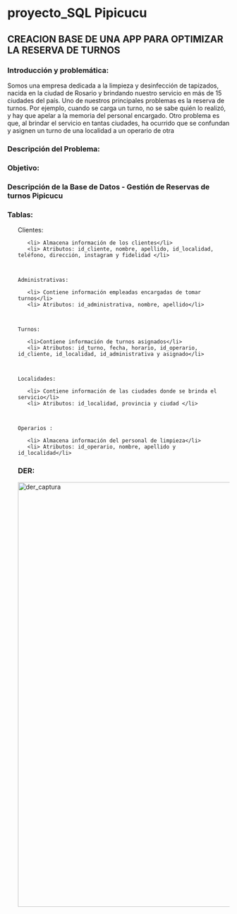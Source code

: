 # proyecto_SQL Pipicucu
<h2>CREACION BASE DE UNA APP PARA OPTIMIZAR LA RESERVA DE TURNOS </h2>

<h3>Introducción y problemática:</h3>
 Somos una empresa dedicada a la limpieza y desinfección de tapizados, nacida en la ciudad de Rosario y brindando nuestro servicio en más de 15 ciudades del país. Uno de nuestros principales problemas es la reserva de turnos. Por ejemplo, cuando se carga un turno, no se sabe quién lo realizó, y hay que apelar a la memoria del personal encargado. Otro problema es que, al brindar el servicio en tantas ciudades, ha ocurrido que se confundan y asignen un turno de una localidad a un operario de otra

 <h3>Descripción del Problema: </h3>


 <h3>Objetivo:</h3>  

 <h3>Descripción de la Base de Datos - Gestión de Reservas de turnos Pipicucu </h3>


 <h3>Tablas:</h3>
<ol>
    Clientes:  
   
       <li> Almacena información de los clientes</li>
       <li> Atributos: id_cliente, nombre, apellido, id_localidad, teléfono, dirección, instagram y fidelidad </li>
    


    Administrativas:  
  
       <li> Contiene información empleadas encargadas de tomar turnos</li>
       <li> Atributos: id_administrativa, nombre, apellido</li>
    


    Turnos:  
   
       <li>Contiene información de turnos asignados</li>
       <li> Atributos: id_turno, fecha, horario, id_operario, id_cliente, id_localidad, id_administrativa y asignado</li>
    


    Localidades:  
    
       <li> Contiene información de las ciudades donde se brinda el servicio</li>
       <li> Atributos: id_localidad, provincia y ciudad </li>
    


    Operarios :  
    
       <li> Almacena información del personal de limpieza</li>
       <li> Atributos: id_operario, nombre, apellido y id_localidad</li>
    





 
<h3>DER: </h3>
<img width="962" alt="der_captura" src="https://github.com/Prestera/proyecto_SQL/assets/121523848/d9258ef8-ed69-43cd-b7a7-5899ec0e26fc">
